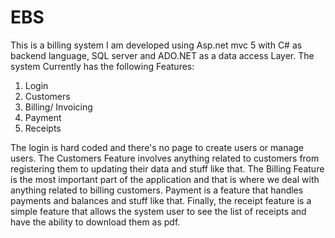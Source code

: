 # EBS

This is a billing system I am developed using Asp.net mvc 5 with C# as backend language, SQL server and ADO.NET as a data access Layer.
The system Currently has the following Features:
1. Login
2. Customers
3. Billing/ Invoicing
4. Payment
5. Receipts

The login is hard coded and there's no page to create users or manage users.
The Customers Feature involves anything related to customers from registering them to updating their data and stuff like that.
The Billing Feature is the most important part of the application and that is where we deal with anything related to billing customers.
Payment is a feature that handles payments and balances and stuff like that.
Finally, the receipt feature is a simple feature that allows the system user to see the list of receipts and have the ability to download them as pdf.


